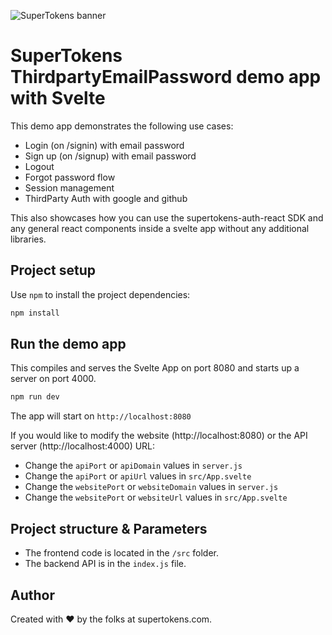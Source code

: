 ![SuperTokens banner](https://raw.githubusercontent.com/supertokens/supertokens-logo/master/images/Artboard%20%E2%80%93%2027%402x.png)

# SuperTokens ThirdpartyEmailPassword demo app with Svelte

This demo app demonstrates the following use cases:

-   Login (on /signin) with email password
-   Sign up (on /signup) with email password
-   Logout
-   Forgot password flow
-   Session management
-   ThirdParty Auth with google and github

This also showcases how you can use the supertokens-auth-react SDK and any general react components inside a svelte app without any additional libraries.

## Project setup

Use `npm` to install the project dependencies:

```bash
npm install
```

## Run the demo app

This compiles and serves the Svelte App on port 8080 and starts up a server on port 4000.

```bash
npm run dev
```

The app will start on `http://localhost:8080`

If you would like to modify the website (http://localhost:8080) or the API server (http://localhost:4000) URL:

-   Change the `apiPort` or `apiDomain` values in `server.js`
-   Change the `apiPort` or `apiUrl` values in `src/App.svelte`
-   Change the `websitePort` or `websiteDomain` values in `server.js`
-   Change the `websitePort` or `websiteUrl` values in `src/App.svelte`

## Project structure & Parameters

-   The frontend code is located in the `/src` folder.
-   The backend API is in the `index.js` file.

## Author

Created with :heart: by the folks at supertokens.com.
